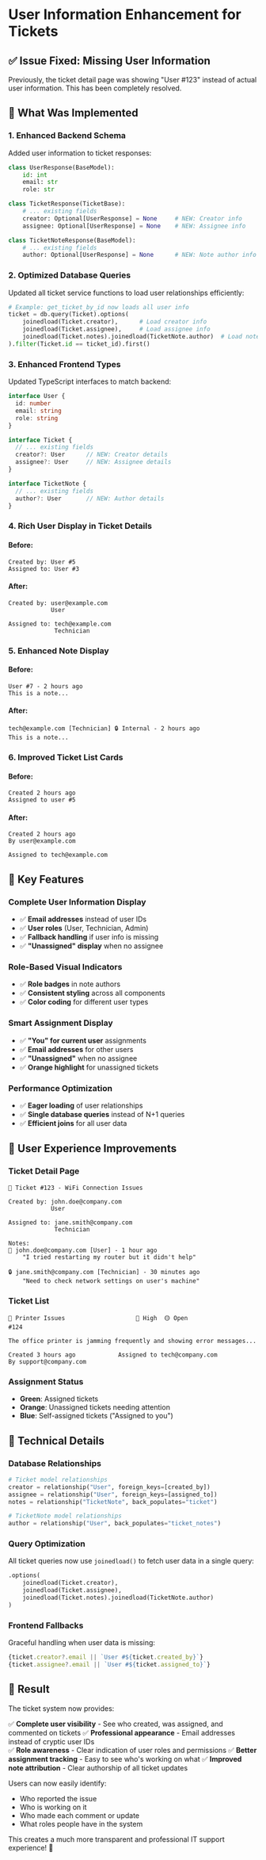 # User Information Enhancement for Tickets

## ✅ **Issue Fixed: Missing User Information**

Previously, the ticket detail page was showing "User #123" instead of actual user information. This has been completely resolved.

## 🚀 **What Was Implemented**

### **1. Enhanced Backend Schema**
Added user information to ticket responses:

```python
class UserResponse(BaseModel):
    id: int
    email: str
    role: str

class TicketResponse(TicketBase):
    # ... existing fields
    creator: Optional[UserResponse] = None     # NEW: Creator info
    assignee: Optional[UserResponse] = None    # NEW: Assignee info

class TicketNoteResponse(BaseModel):
    # ... existing fields  
    author: Optional[UserResponse] = None      # NEW: Note author info
```

### **2. Optimized Database Queries**
Updated all ticket service functions to load user relationships efficiently:

```python
# Example: get_ticket_by_id now loads all user info
ticket = db.query(Ticket).options(
    joinedload(Ticket.creator),      # Load creator info
    joinedload(Ticket.assignee),     # Load assignee info
    joinedload(Ticket.notes).joinedload(TicketNote.author)  # Load note authors
).filter(Ticket.id == ticket_id).first()
```

### **3. Enhanced Frontend Types**
Updated TypeScript interfaces to match backend:

```typescript
interface User {
  id: number
  email: string
  role: string
}

interface Ticket {
  // ... existing fields
  creator?: User      // NEW: Creator details
  assignee?: User     // NEW: Assignee details
}

interface TicketNote {
  // ... existing fields
  author?: User       // NEW: Author details
}
```

### **4. Rich User Display in Ticket Details**

#### **Before:**
```
Created by: User #5
Assigned to: User #3
```

#### **After:**
```
Created by: user@example.com
            User

Assigned to: tech@example.com
             Technician
```

### **5. Enhanced Note Display**

#### **Before:**
```
User #7 - 2 hours ago
This is a note...
```

#### **After:**
```
tech@example.com [Technician] 🔒 Internal - 2 hours ago
This is a note...
```

### **6. Improved Ticket List Cards**

#### **Before:**
```
Created 2 hours ago
Assigned to user #5
```

#### **After:**
```
Created 2 hours ago
By user@example.com

Assigned to tech@example.com
```

## 🎯 **Key Features**

### **Complete User Information Display**
- ✅ **Email addresses** instead of user IDs
- ✅ **User roles** (User, Technician, Admin)
- ✅ **Fallback handling** if user info is missing
- ✅ **"Unassigned" display** when no assignee

### **Role-Based Visual Indicators**
- ✅ **Role badges** in note authors
- ✅ **Consistent styling** across all components
- ✅ **Color coding** for different user types

### **Smart Assignment Display**
- ✅ **"You" for current user** assignments
- ✅ **Email addresses** for other users
- ✅ **"Unassigned"** when no assignee
- ✅ **Orange highlight** for unassigned tickets

### **Performance Optimization**
- ✅ **Eager loading** of user relationships
- ✅ **Single database queries** instead of N+1 queries
- ✅ **Efficient joins** for all user data

## 📱 **User Experience Improvements**

### **Ticket Detail Page**
```
🎫 Ticket #123 - WiFi Connection Issues

Created by: john.doe@company.com
            User
            
Assigned to: jane.smith@company.com
             Technician

Notes:
💬 john.doe@company.com [User] - 1 hour ago
    "I tried restarting my router but it didn't help"

🔒 jane.smith@company.com [Technician] - 30 minutes ago
    "Need to check network settings on user's machine"
```

### **Ticket List**
```
📝 Printer Issues                    🔴 High  🟡 Open
#124

The office printer is jamming frequently and showing error messages...

Created 3 hours ago            Assigned to tech@company.com
By support@company.com
```

### **Assignment Status**
- **Green**: Assigned tickets
- **Orange**: Unassigned tickets needing attention
- **Blue**: Self-assigned tickets ("Assigned to you")

## 🔧 **Technical Details**

### **Database Relationships**
```python
# Ticket model relationships
creator = relationship("User", foreign_keys=[created_by])
assignee = relationship("User", foreign_keys=[assigned_to])
notes = relationship("TicketNote", back_populates="ticket")

# TicketNote model relationships  
author = relationship("User", back_populates="ticket_notes")
```

### **Query Optimization**
All ticket queries now use `joinedload()` to fetch user data in a single query:

```python
.options(
    joinedload(Ticket.creator),
    joinedload(Ticket.assignee), 
    joinedload(Ticket.notes).joinedload(TicketNote.author)
)
```

### **Frontend Fallbacks**
Graceful handling when user data is missing:

```typescript
{ticket.creator?.email || `User #${ticket.created_by}`}
{ticket.assignee?.email || `User #${ticket.assigned_to}`}
```

## 🎉 **Result**

The ticket system now provides:

✅ **Complete user visibility** - See who created, was assigned, and commented on tickets
✅ **Professional appearance** - Email addresses instead of cryptic user IDs  
✅ **Role awareness** - Clear indication of user roles and permissions
✅ **Better assignment tracking** - Easy to see who's working on what
✅ **Improved note attribution** - Clear authorship of all ticket updates

Users can now easily identify:
- Who reported the issue
- Who is working on it  
- Who made each comment or update
- What roles people have in the system

This creates a much more transparent and professional IT support experience! 🎯
